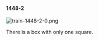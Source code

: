 #### 1448-2
![train-1448-2-0.png](https://github.com/lil-lab/nlvr/raw/master/nlvr/train/images/42/train-1448-2-0.png "train-1448-2-0.png")

There is a box with only one square.